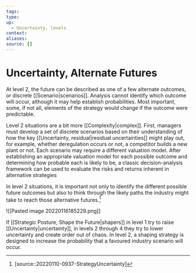 ```yaml
---
tags:
type:
up:
  - Uncertainty, levels
context:
aliases:
source: []
---
```


# Uncertainty, Alternate Futures

At level 2, the future can be described as one of a few alternate outcomes, or discrete [[Scenario|scenarios]]. Analysis cannot identify which outcome will occur, although it may help establish probabilities. Most important, some, if not all, elements of the strategy would change if the outcome were predictable.

Level 2 situations are a bit more [[Complexity|complex]]. First, managers must develop a set of discrete scenarios based on their understanding of how the key [[Uncertainty, residual|residual uncertainties]] might play out, for example, whether deregulation occurs or not, a competitor builds a new plant or not. Each scenario may require a different valuation model. After establishing an appropriate valuation model for each possible outcome and determining how probable each is likely to be, a classic decision-analysis framework can be used to evaluate the risks and returns inherent in alternative strategies

In level 2 situations, it is important not only to identify the different possible future outcomes but also to think through the likely paths the industry might take to reach those alternative futures.[^1]

![[Pasted image 20220116185229.png]]

If [[Strategic Posture, Shape the Future|shapers]] in level 1 try to raise [[Uncertainty|uncertainty]], in levels 2 through 4 they try to lower uncertainty and create order out of chaos. In level 2, a shaping strategy is designed to increase the probability that a favoured industry scenario will occur.

[^1]: [source::20220110-0937-StrategyUncertainty]
